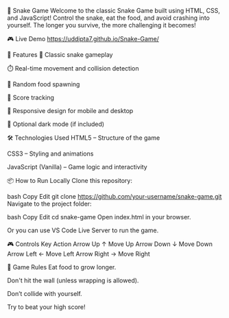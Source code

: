 🐍 Snake Game
Welcome to the classic Snake Game built using HTML, CSS, and JavaScript!
Control the snake, eat the food, and avoid crashing into yourself. The longer you survive, the more challenging it becomes!

🎮 Live Demo
https://uddipta7.github.io/Snake-Game/

🚀 Features
🎯 Classic snake gameplay

⏱️ Real-time movement and collision detection

🍎 Random food spawning

🧠 Score tracking

📱 Responsive design for mobile and desktop

🌙 Optional dark mode (if included)

🛠️ Technologies Used
HTML5 – Structure of the game

CSS3 – Styling and animations

JavaScript (Vanilla) – Game logic and interactivity

📦 How to Run Locally
Clone this repository:

bash
Copy
Edit
git clone https://github.com/your-username/snake-game.git
Navigate to the project folder:

bash
Copy
Edit
cd snake-game
Open index.html in your browser.

Or you can use VS Code Live Server to run the game.

🎮 Controls
Key	Action
Arrow Up ↑	Move Up
Arrow Down ↓	Move Down
Arrow Left ←	Move Left
Arrow Right →	Move Right

🧠 Game Rules
Eat food to grow longer.

Don't hit the wall (unless wrapping is allowed).

Don’t collide with yourself.

Try to beat your high score!

